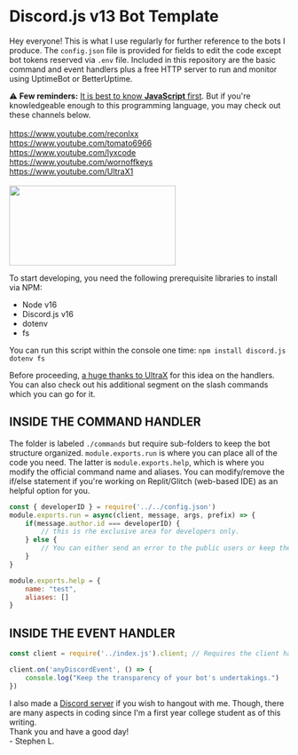 # Discord.js v13 Bot Template
Hey everyone! This is what I use regularly for further reference to the bots I produce. The `config.json` file is provided for fields to edit the code except bot tokens reserved via `.env` file. Included in this repository are the basic command and event handlers plus a free HTTP server to run and monitor using UptimeBot or BetterUptime.

⚠ **Few reminders:** [It is best to know **JavaScript** first](https://www.youtube.com/watch?v=OWqplFjXwQc). But if you're knowledgeable enough to this programming language, you may check out these channels below.</br></br>
https://www.youtube.com/reconlxx</br>
https://www.youtube.com/tomato6966</br>
https://www.youtube.com/lyxcode</br>
https://www.youtube.com/wornoffkeys</br>
https://www.youtube.com/UltraX1</br></br><img src="https://images.ctfassets.net/yr4qj72ki4ky/legacyBlogPost77Thumbnail/cd4783ad7b35efc4367166a570a9952e/bigstock-Real-Java-Script-Code-Developi-217215433.jpg?q=72" width="300px" height="144px" />

To start developing, you need the following prerequisite libraries to install via NPM:
- Node v16
- Discord.js v16
- dotenv
- fs

You can run this script within the console one time: `npm install discord.js dotenv fs`

Before proceeding, [a huge thanks to UltraX](https://www.youtube.com/watch?v=pcF1sOaHvEI) for this idea on the handlers. You can also check out his additional segment on the slash commands which you can go for it.

## INSIDE THE COMMAND HANDLER
The folder is labeled `./commands` but require sub-folders to keep the bot structure organized. `module.exports.run` is where you can place all of the code you need. The latter is `module.exports.help`, which is where you modify the official command name and aliases. You can modify/remove the if/else statement if you're working on Replit/Glitch (web-based IDE) as an helpful option for you.
```js
const { developerID } = require('../../config.json')
module.exports.run = async(client, message, args, prefix) => {
    if(message.author.id === developerID) {
        // this is rhe exclusive area for developers only.
    } else { 
        // You can either send an error to the public users or keep the stable version to this area.
    }
}

module.exports.help = {
    name: "test",
    aliases: []
}
```

## INSIDE THE EVENT HANDLER
```js
const client = require('../index.js').client; // Requires the client handler from the index file

client.on('anyDiscordEvent', () => {
    console.log("Keep the transparency of your bot's undertakings.")
})
```
I also made a [Discord server](https://discord.gg/ghN4SzhJTB) if you wish to hangout with me. Though, there are many aspects in coding since I'm a first year college student as of this writing.</br>
Thank you and have a good day!</br>- Stephen L.
